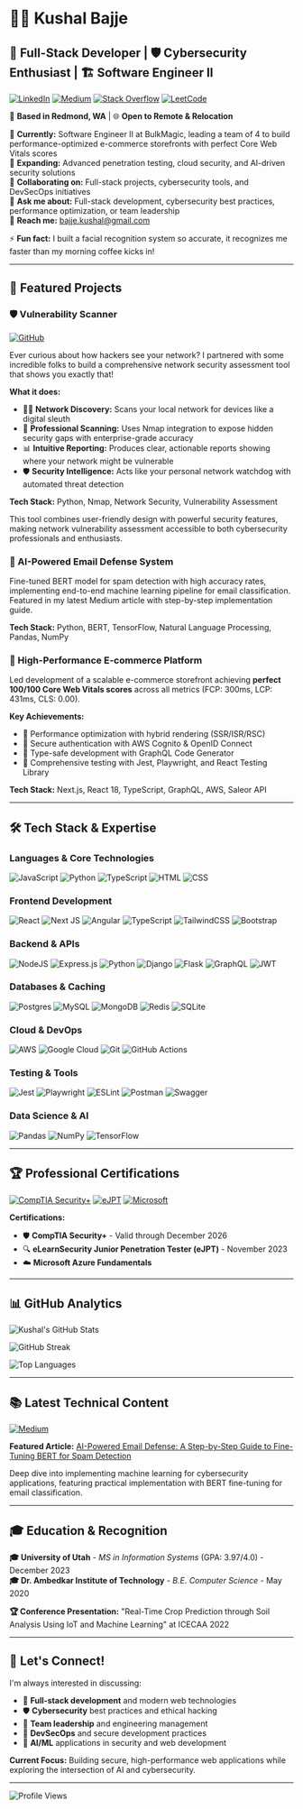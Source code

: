 # 👨‍💻 Kushal Bajje
## 🚀 Full-Stack Developer | 🛡️ Cybersecurity Enthusiast | 🏗️ Software Engineer II

[![LinkedIn](https://img.shields.io/badge/LinkedIn-%230077B5.svg?logo=linkedin&logoColor=white)](https://linkedin.com/in/kushal-bajje)
[![Medium](https://img.shields.io/badge/Medium-12100E?logo=medium&logoColor=white)](https://medium.com/@kushalbajje)
[![Stack Overflow](https://img.shields.io/badge/-Stackoverflow-FE7A16?logo=stack-overflow&logoColor=white)](https://stackoverflow.com/users/14506481)
[![LeetCode](https://img.shields.io/badge/-LeetCode-FFA116?style=flat&logo=LeetCode&logoColor=black)](https://leetcode.com/u/Kushal_Bajje/)

📍 **Based in Redmond, WA** | 🌐 **Open to Remote & Relocation**

🔭 **Currently:** Software Engineer II at BulkMagic, leading a team of 4 to build performance-optimized e-commerce storefronts with perfect Core Web Vitals scores  
🌱 **Expanding:** Advanced penetration testing, cloud security, and AI-driven security solutions  
👯 **Collaborating on:** Full-stack projects, cybersecurity tools, and DevSecOps initiatives  
💬 **Ask me about:** Full-stack development, cybersecurity best practices, performance optimization, or team leadership  
📧 **Reach me:** bajje.kushal@gmail.com

⚡ **Fun fact:** I built a facial recognition system so accurate, it recognizes me faster than my morning coffee kicks in!

---

## 🌟 Featured Projects

### 🛡️ Vulnerability Scanner
[![GitHub](https://img.shields.io/badge/github-%23121011.svg?style=for-the-badge&logo=github&logoColor=white)](https://github.com/kushalbajje/vulnerability-scanner)

Ever curious about how hackers see your network? I partnered with some incredible folks to build a comprehensive network security assessment tool that shows you exactly that!

**What it does:**
- 🕵️‍♂️ **Network Discovery:** Scans your local network for devices like a digital sleuth
- 🚀 **Professional Scanning:** Uses Nmap integration to expose hidden security gaps with enterprise-grade accuracy
- 📊 **Intuitive Reporting:** Produces clear, actionable reports showing where your network might be vulnerable
- 🛡️ **Security Intelligence:** Acts like your personal network watchdog with automated threat detection

**Tech Stack:** Python, Nmap, Network Security, Vulnerability Assessment

This tool combines user-friendly design with powerful security features, making network vulnerability assessment accessible to both cybersecurity professionals and enthusiasts.

### 🤖 AI-Powered Email Defense System
Fine-tuned BERT model for spam detection with high accuracy rates, implementing end-to-end machine learning pipeline for email classification. Featured in my latest Medium article with step-by-step implementation guide.

**Tech Stack:** Python, BERT, TensorFlow, Natural Language Processing, Pandas, NumPy

### 🏪 High-Performance E-commerce Platform
Led development of a scalable e-commerce storefront achieving **perfect 100/100 Core Web Vitals scores** across all metrics (FCP: 300ms, LCP: 431ms, CLS: 0.00).

**Key Achievements:**
- 🚀 Performance optimization with hybrid rendering (SSR/ISR/RSC)
- 🔐 Secure authentication with AWS Cognito & OpenID Connect
- 📱 Type-safe development with GraphQL Code Generator
- 🧪 Comprehensive testing with Jest, Playwright, and React Testing Library

**Tech Stack:** Next.js, React 18, TypeScript, GraphQL, AWS, Saleor API

---

## 🛠️ Tech Stack & Expertise

### **Languages & Core Technologies**
![JavaScript](https://img.shields.io/badge/JavaScript-42.64%25-F7DF1E?style=flat-square&logo=javascript&logoColor=black)
![Python](https://img.shields.io/badge/Python-40.49%25-3776AB?style=flat-square&logo=python&logoColor=white)
![TypeScript](https://img.shields.io/badge/TypeScript-9.59%25-007ACC?style=flat-square&logo=typescript&logoColor=white)
![HTML](https://img.shields.io/badge/HTML-5.94%25-E34F26?style=flat-square&logo=html5&logoColor=white)
![CSS](https://img.shields.io/badge/CSS-1.34%25-1572B6?style=flat-square&logo=css3&logoColor=white)

### **Frontend Development**
![React](https://img.shields.io/badge/react-%2320232a.svg?style=for-the-badge&logo=react&logoColor=%2361DAFB) 
![Next JS](https://img.shields.io/badge/Next-black?style=for-the-badge&logo=next.js&logoColor=white)
![Angular](https://img.shields.io/badge/angular-%23DD0031.svg?style=for-the-badge&logo=angular&logoColor=white) 
![TypeScript](https://img.shields.io/badge/typescript-%23007ACC.svg?style=for-the-badge&logo=typescript&logoColor=white)
![TailwindCSS](https://img.shields.io/badge/tailwindcss-%2338B2AC.svg?style=for-the-badge&logo=tailwind-css&logoColor=white)
![Bootstrap](https://img.shields.io/badge/bootstrap-%238511FA.svg?style=for-the-badge&logo=bootstrap&logoColor=white)

### **Backend & APIs**
![NodeJS](https://img.shields.io/badge/node.js-6DA55F?style=for-the-badge&logo=node.js&logoColor=white)
![Express.js](https://img.shields.io/badge/express.js-%23404d59.svg?style=for-the-badge&logo=express&logoColor=%2361DAFB)
![Python](https://img.shields.io/badge/python-3670A0?style=for-the-badge&logo=python&logoColor=ffdd54)
![Django](https://img.shields.io/badge/django-%23092E20.svg?style=for-the-badge&logo=django&logoColor=white)
![Flask](https://img.shields.io/badge/flask-%23000.svg?style=for-the-badge&logo=flask&logoColor=white)
![GraphQL](https://img.shields.io/badge/-GraphQL-E10098?style=for-the-badge&logo=graphql&logoColor=white)
![JWT](https://img.shields.io/badge/JWT-black?style=for-the-badge&logo=JSON%20web%20tokens)

### **Databases & Caching**
![Postgres](https://img.shields.io/badge/postgres-%23316192.svg?style=for-the-badge&logo=postgresql&logoColor=white)
![MySQL](https://img.shields.io/badge/mysql-4479A1.svg?style=for-the-badge&logo=mysql&logoColor=white)
![MongoDB](https://img.shields.io/badge/MongoDB-%234ea94b.svg?style=for-the-badge&logo=mongodb&logoColor=white)
![Redis](https://img.shields.io/badge/redis-%23DD0031.svg?style=for-the-badge&logo=redis&logoColor=white)
![SQLite](https://img.shields.io/badge/sqlite-%2307405e.svg?style=for-the-badge&logo=sqlite&logoColor=white)

### **Cloud & DevOps**
![AWS](https://img.shields.io/badge/AWS-%23FF9900.svg?style=for-the-badge&logo=amazon-aws&logoColor=white)
![Google Cloud](https://img.shields.io/badge/GoogleCloud-%234285F4.svg?style=for-the-badge&logo=google-cloud&logoColor=white)
![Git](https://img.shields.io/badge/git-%23F05033.svg?style=for-the-badge&logo=git&logoColor=white)
![GitHub Actions](https://img.shields.io/badge/github%20actions-%232671E5.svg?style=for-the-badge&logo=githubactions&logoColor=white)

### **Testing & Tools**
![Jest](https://img.shields.io/badge/-jest-%23C21325?style=for-the-badge&logo=jest&logoColor=white)
![Playwright](https://img.shields.io/badge/-playwright-%232EAD33?style=for-the-badge&logo=playwright&logoColor=white)
![ESLint](https://img.shields.io/badge/ESLint-4B3263?style=for-the-badge&logo=eslint&logoColor=white)
![Postman](https://img.shields.io/badge/Postman-FF6C37?style=for-the-badge&logo=postman&logoColor=white)
![Swagger](https://img.shields.io/badge/-Swagger-%23Clojure?style=for-the-badge&logo=swagger&logoColor=white)

### **Data Science & AI**
![Pandas](https://img.shields.io/badge/pandas-%23150458.svg?style=for-the-badge&logo=pandas&logoColor=white)
![NumPy](https://img.shields.io/badge/numpy-%23013243.svg?style=for-the-badge&logo=numpy&logoColor=white)
![TensorFlow](https://img.shields.io/badge/TensorFlow-%23FF6F00.svg?style=for-the-badge&logo=TensorFlow&logoColor=white)

---

## 🏆 Professional Certifications

[![CompTIA Security+](https://img.shields.io/badge/CompTIA-Security%2B-FF0000?style=for-the-badge&logo=comptia&logoColor=white)](https://www.credly.com/badges/f1b853c0-c456-4b83-8838-616aa868b467/linked_in_profile)
[![eJPT](https://img.shields.io/badge/INE-eJPT-0077B5?style=for-the-badge&logo=ine&logoColor=white)](https://certs.ine.com/1a50ad6c-21df-42db-9db5-8368e51cfd07)
[![Microsoft](https://img.shields.io/badge/Microsoft-Certified-0078D4?style=for-the-badge&logo=microsoft&logoColor=white)](https://learn.microsoft.com/api/credentials/share/en-us/KushalBajjeJagannath-6026/4E013097B64C2EF6?sharingId=539673D5E8BCD5BD)

**Certifications:**
- 🛡️ **CompTIA Security+** - Valid through December 2026
- 🔍 **eLearnSecurity Junior Penetration Tester (eJPT)** - November 2023
- ☁️ **Microsoft Azure Fundamentals**

---

## 📊 GitHub Analytics

![Kushal's GitHub Stats](https://github-readme-stats.vercel.app/api?username=kushalbajje&show_icons=true&theme=radical&include_all_commits=true&count_private=true)

![GitHub Streak](https://github-readme-streak-stats.herokuapp.com/?user=kushalbajje&theme=radical)

![Top Languages](https://github-readme-stats.vercel.app/api/top-langs/?username=kushalbajje&layout=compact&theme=radical)

---

## 📚 Latest Technical Content

[![Medium](https://img.shields.io/badge/Medium-12100E?style=for-the-badge&logo=medium&logoColor=white)](https://medium.com/@kushalbajje/ai-powered-email-defense-a-step-by-step-guide-to-fine-tuning-bert-for-spam-detection-2f803aa15ffc)

**Featured Article:** [AI-Powered Email Defense: A Step-by-Step Guide to Fine-Tuning BERT for Spam Detection](https://medium.com/@kushalbajje/ai-powered-email-defense-a-step-by-step-guide-to-fine-tuning-bert-for-spam-detection-2f803aa15ffc)

Deep dive into implementing machine learning for cybersecurity applications, featuring practical implementation with BERT fine-tuning for email classification.

---

## 🎓 Education & Recognition

**🎓 University of Utah** - *MS in Information Systems* (GPA: 3.97/4.0) - December 2023  
**🎓 Dr. Ambedkar Institute of Technology** - *B.E. Computer Science* - May 2020

**🏆 Conference Presentation:** "Real-Time Crop Prediction through Soil Analysis Using IoT and Machine Learning" at ICECAA 2022

---

## 🤝 Let's Connect!

I'm always interested in discussing:
- 🚀 **Full-stack development** and modern web technologies
- 🛡️ **Cybersecurity** best practices and ethical hacking
- 👥 **Team leadership** and engineering management
- 🔧 **DevSecOps** and secure development practices
- 🤖 **AI/ML** applications in security and web development

**Current Focus:** Building secure, high-performance web applications while exploring the intersection of AI and cybersecurity.

---

![Profile Views](https://komarev.com/ghpvc/?username=kushalbajje&color=blueviolet&style=flat-square&label=Profile+Views)
